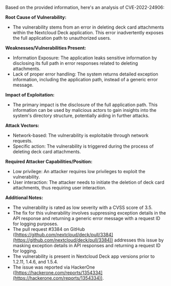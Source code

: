 Based on the provided information, here's an analysis of CVE-2022-24906:

**Root Cause of Vulnerability:**
- The vulnerability stems from an error in deleting deck card attachments within the Nextcloud Deck application. This error inadvertently exposes the full application path to unauthorized users.

**Weaknesses/Vulnerabilities Present:**
- Information Exposure: The application leaks sensitive information by disclosing its full path in error responses related to deleting attachments.
- Lack of proper error handling: The system returns detailed exception information, including the application path, instead of a generic error message.

**Impact of Exploitation:**
- The primary impact is the disclosure of the full application path. This information can be used by malicious actors to gain insights into the system's directory structure, potentially aiding in further attacks.

**Attack Vectors:**
- Network-based: The vulnerability is exploitable through network requests.
- Specific action: The vulnerability is triggered during the process of deleting deck card attachments.

**Required Attacker Capabilities/Position:**
- Low privilege: An attacker requires low privileges to exploit the vulnerability.
- User interaction: The attacker needs to initiate the deletion of deck card attachments, thus requiring user interaction.

**Additional Notes:**

- The vulnerability is rated as low severity with a CVSS score of 3.5.
- The fix for this vulnerability involves suppressing exception details in the API response and returning a generic error message with a request ID for logging purposes.
- The pull request #3384 on GitHub ([https://github.com/nextcloud/deck/pull/3384](https://github.com/nextcloud/deck/pull/3384)) addresses this issue by masking exception details in API responses and returning a request ID for logging.
- The vulnerability is present in Nextcloud Deck app versions prior to 1.2.11, 1.4.6, and 1.5.4.
- The issue was reported via HackerOne ([https://hackerone.com/reports/1354334](https://hackerone.com/reports/1354334)).